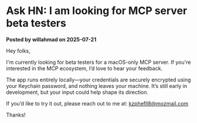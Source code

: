 # Ask HN: I am looking for MCP server beta testers

**Posted by willahmad on 2025-07-21**

Hey folks,

I'm currently looking for beta testers for a macOS-only MCP server. If you're interested in the MCP ecosystem, I’d love to hear your feedback.

The app runs entirely locally—your credentials are securely encrypted using your Keychain password, and nothing leaves your machine. It’s still early in development, but your input could help shape its direction.

If you’d like to try it out, please reach out to me at: kzphefll8@mozmail.com

Thanks!